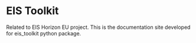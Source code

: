 # EIS Toolkit

Related to EIS Horizon EU project. This is the documentation site developed
for eis_toolkit python package.
